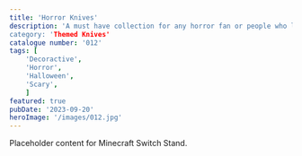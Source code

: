 ```yaml
---
title: 'Horror Knives'
description: 'A must have collection for any horror fan or people who like something different. 37 horror characters on there own knife. Each knife has 6 variations. character only. with blood all over and blood on face only. All options in flat or embossed. The icing on the cake there is even a case that holds upto 8 knives.
category: 'Themed Knives'
catalogue number: '012'
tags: [
    'Decoractive', 
    'Horror', 
    'Halloween', 
    'Scary',
    ]
featured: true
pubDate: '2023-09-20'
heroImage: '/images/012.jpg'
---
```


Placeholder content for Minecraft Switch Stand.